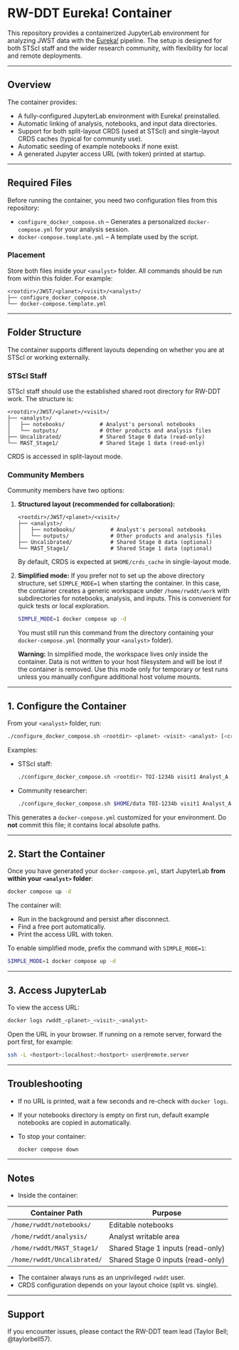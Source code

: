 # RW-DDT Eureka! Container

This repository provides a containerized JupyterLab environment for analyzing JWST data with the [Eureka!](https://github.com/kevin218/Eureka) pipeline. The setup is designed for both STScI staff and the wider research community, with flexibility for local and remote deployments.

---

## Overview

The container provides:

* A fully-configured JupyterLab environment with Eureka! preinstalled.
* Automatic linking of analysis, notebooks, and input data directories.
* Support for both split-layout CRDS (used at STScI) and single-layout CRDS caches (typical for community use).
* Automatic seeding of example notebooks if none exist.
* A generated Jupyter access URL (with token) printed at startup.

---

## Required Files

Before running the container, you need two configuration files from this repository:

* `configure_docker_compose.sh` – Generates a personalized `docker-compose.yml` for your analysis session.
* `docker-compose.template.yml` – A template used by the script.

### Placement

Store both files inside your `<analyst>` folder. All commands should be run from within this folder. For example:

```
<rootdir>/JWST/<planet>/<visit>/<analyst>/
├── configure_docker_compose.sh
└── docker-compose.template.yml
```

---

## Folder Structure

The container supports different layouts depending on whether you are at STScI or working externally.

### STScI Staff

STScI staff should use the established shared root directory for RW-DDT work. The structure is:

```
<rootdir>/JWST/<planet>/<visit>/
├── <analyst>/
│   ├── notebooks/           # Analyst's personal notebooks
│   └── outputs/             # Other products and analysis files
├── Uncalibrated/            # Shared Stage 0 data (read-only)
└── MAST_Stage1/             # Shared Stage 1 data (read-only)
```

CRDS is accessed in split-layout mode.

### Community Members

Community members have two options:

1. **Structured layout (recommended for collaboration):**

   ```
   <rootdir>/JWST/<planet>/<visit>/
   ├── <analyst>/
   │   ├── notebooks/           # Analyst's personal notebooks
   │   └── outputs/             # Other products and analysis files
   ├── Uncalibrated/            # Shared Stage 0 data (optional)
   └── MAST_Stage1/             # Shared Stage 1 data (optional)
   ```

   By default, CRDS is expected at `$HOME/crds_cache` in single-layout mode.

2. **Simplified mode:** If you prefer not to set up the above directory structure, set `SIMPLE_MODE=1` when starting the container. In this case, the container creates a generic workspace under `/home/rwddt/work` with subdirectories for notebooks, analysis, and inputs. This is convenient for quick tests or local exploration.

   ```bash
   SIMPLE_MODE=1 docker compose up -d
   ```

   You must still run this command from the directory containing your `docker-compose.yml` (normally your `<analyst>` folder).

   **Warning:** In simplified mode, the workspace lives only inside the container. Data is not written to your host filesystem and will be lost if the container is removed. Use this mode only for temporary or test runs unless you manually configure additional host volume mounts.

---

## 1. Configure the Container

From your `<analyst>` folder, run:

```bash
./configure_docker_compose.sh <rootdir> <planet> <visit> <analyst> [<crds_dir>] [split|single]
```

Examples:

* STScI staff:

  ```bash
  ./configure_docker_compose.sh <rootdir> TOI-1234b visit1 Analyst_A /grp/crds split
  ```

* Community researcher:

  ```bash
  ./configure_docker_compose.sh $HOME/data TOI-1234b visit1 Analyst_A $HOME/crds_cache single
  ```

This generates a `docker-compose.yml` customized for your environment. Do **not** commit this file; it contains local absolute paths.

---

## 2. Start the Container

Once you have generated your `docker-compose.yml`, start JupyterLab **from within your `<analyst>` folder**:

```bash
docker compose up -d
```

The container will:

* Run in the background and persist after disconnect.
* Find a free port automatically.
* Print the access URL with token.

To enable simplified mode, prefix the command with `SIMPLE_MODE=1`:

```bash
SIMPLE_MODE=1 docker compose up -d
```

---

## 3. Access JupyterLab

To view the access URL:

```bash
docker logs rwddt_<planet>_<visit>_<analyst>
```

Open the URL in your browser. If running on a remote server, forward the port first, for example:

```bash
ssh -L <hostport>:localhost:<hostport> user@remote.server
```

---

## Troubleshooting

* If no URL is printed, wait a few seconds and re-check with `docker logs`.
* If your notebooks directory is empty on first run, default example notebooks are copied in automatically.
* To stop your container:

  ```bash
  docker compose down
  ```

---

## Notes

* Inside the container:

| Container Path              | Purpose                           |
| --------------------------- | --------------------------------- |
| `/home/rwddt/notebooks/`    | Editable notebooks                |
| `/home/rwddt/analysis/`     | Analyst writable area             |
| `/home/rwddt/MAST_Stage1/`  | Shared Stage 1 inputs (read-only) |
| `/home/rwddt/Uncalibrated/` | Shared Stage 0 inputs (read-only) |

* The container always runs as an unprivileged `rwddt` user.
* CRDS configuration depends on your layout choice (split vs. single).

---

## Support

If you encounter issues, please contact the RW-DDT team lead (Taylor Bell; @taylorbell57).


